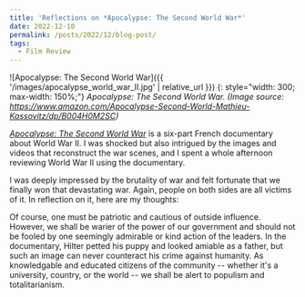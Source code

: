 ```yaml
---
title: 'Reflections on *Apocalypse: The Second World War*'
date: 2022-12-10
permalink: /posts/2022/12/blog-post/
tags:
  - Film Review
---
```


![Apocalypse: The Second World War]({{ '/images/apocalypse_world_war_II.jpg' | relative_url }})
{: style="width: 300; max-width: 150%;"}
*Apocalypse: The Second World War. (Image source: <https://www.amazon.com/Apocalypse-Second-World-Mathieu-Kassovitz/dp/B004H0M2SC>)*


[*Apocalypse: The Second World War*](https://en.wikipedia.org/wiki/Apocalypse:_The_Second_World_War) is a six-part French documentary about World War II. I was shocked but also intrigued by the images and videos that reconstruct the war scenes, and I spent a whole afternoon reviewing World War II using the documentary.

I was deeply impressed by the brutality of war and felt fortunate that we finally won that devastating war. Again, people on both sides are all victims of it. In reflection on it, here are my thoughts:

Of course, one must be patriotic and cautious of outside influence. However, we shall be warier of the power of our government and should not be fooled by one seemingly admirable or kind action of the leaders. In the documentary, Hilter petted his puppy and looked amiable as a father, but such an image can never counteract his crime against humanity. As knowledgable and educated citizens of the community -- whether it's a university, country, or the world -- we shall be alert to populism and totalitarianism.